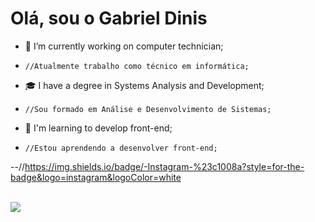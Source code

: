 # Olá, sou o Gabriel Dinis

- 🔧 I’m currently working on computer technician;
-     //Atualmente trabalho como técnico em informática;

- 🎓 I have a degree in Systems Analysis and Development;
-     //Sou formado em Análise e Desenvolvimento de Sistemas;

- 🌱 I'm learning to develop front-end;
-     //Estou aprendendo a desenvolver front-end;


--//https://img.shields.io/badge/-Instagram-%23c1008a?style=for-the-badge&logo=instagram&logoColor=white

<div style="display: inline_block"><br>
  <a href="https://instagram.com/dinismaker" target="_blank"><img src="https://img.shields.io/badge/-Instagram-%23c1008a?style=for-the-badge&logo=instagram&logoColor=white" target="_blank"></a>
  
</div>

